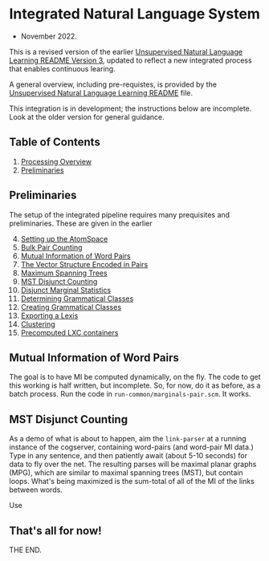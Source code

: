 
Integrated Natural Language System
==================================
* November 2022.

This is a revised version of the earlier [Unsupervised Natural Language
Learning README Version 3](./attic/run-v3/README-Natural-v3.md), updated
to reflect a new integrated process that enables continuous learing.

A general overview, including pre-requistes, is provided by the
[Unsupervised Natural Language Learning README](./README-Natural.md) file.

This integration is in development; the instructions below are incomplete.
Look at the older version for general guidance.


Table of Contents
------------------
1. [Processing Overview](#processing-overview)
2. [Preliminaries](#preliminaries)

Preliminaries
-------------
The setup of the integrated pipeline requires many prequisites and
preliminaries. These are given in the earlier

4. [Setting up the AtomSpace](#setting-up-the-atomspace)
5. [Bulk Pair Counting](#bulk-pair-counting)
6. [Mutual Information of Word Pairs](#mutual-information-of-word-pairs)
7. [The Vector Structure Encoded in Pairs](#the-vector-structure-encoded-in-pairs)
8. [Maximum Spanning Trees](#maximum-spanning-trees)
9. [MST Disjunct Counting](#mst-disjunct-counting)
10. [Disjunct Marginal Statistics](#disjunct-marginal-statistics)
11. [Determining Grammatical Classes](#determining-grammatical-classes)
12. [Creating Grammatical Classes](#creating-grammatical-classes)
13. [Exporting a Lexis](#exporting-a-lexis)
14. [Clustering](#clustering)
16. [Precomputed LXC containers](#precomputed-lxc-containers)

Mutual Information of Word Pairs
--------------------------------
The goal is to have MI be computed dynamically, on the fly. The code
to get this working is half written, but incomplete. So, for now, do
it as before, as a batch process. Run the code in
`run-common/marginals-pair.scm`. It works.

MST Disjunct Counting
---------------------
As a demo of what is about to happen, aim the `link-parser` at a
running instance of the cogserver, containing word-pairs (and
word-pair MI data.) Type in any sentence, and then patiently
await (about 5-10 seconds) for data to fly over the net. The resulting
parses will be maximal planar graphs (MPG), which are similar to
maximal spanning trees (MST), but contain loops. What's being
maximized is the sum-total of all of the MI of the links between
words.

Use


That's all for now!
-------------------
THE END.
